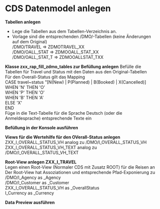 # CDS Datenmodel anlegen

**Tabellen anlegen**
  - Lege die Tabellen aus dem Tabellen-Verzeichnis an.
  - Vorlage sind die entsprechenden /DMO/-Tabellen (keine Änderungen auf dem Original)  
    /DMO/TRAVEL => ZDMOTRAVEL_XX  
    /DMO/OALL_STAT => ZDMOOALL_STAT_XX  
    /DMO/OALL_STAT_T => ZDMOOALLSTAT_TXX  
  
**Klasse zxx_rap_fill_zdmo_tables zur Befüllung anlegen**
  Befülle die Tabellen für Travel und Status mit den Daten aus den Original-Tabellen  
  Für den Overall-Status gilt das Mapping  
            CASE travel~status    "[N(New) | P(Planned) | B(Booked) | X(Cancelled)]  
              WHEN 'N' THEN 'O'  
              WHEN 'P' THEN 'O'  
              WHEN 'B' THEN 'A'  
              ELSE 'X'  
            END    
  Füge in die Text-Tabelle für die Sprache Deutsch (oder die Anmeldesprache) entsprechende Texte ein  
  
**Befüllung in der Konsole ausführen**

**Views für die Wertehilfe für den OVerall-Status anlegen**  
  ZXX_I_OVERALL_STATUS_VH analog zu /DMO/I_OVERALL_STATUS_VH  
  ZXX_I_OVERALL_STATUS_VH_TEXT analog zu /DMO/I_OVERALL_STATUS_VH_TEXT  

**Root-View anlegen ZXX_I_TRAVEL**  
  Legen einen Root-View (Normaler CDS mit Zusatz ROOT) für die Reisen an  
  Der Root-View hat Assoziationen und entsprechende Pfad-Exponierung zu  
  /DMO/I_Agency            as _Agency  
  /DMO/I_Customer          as _Customer  
  ZXX_I_OVERALL_STATUS_VH as _OverallStatus  
  I_Currency               as _Currency  
  
**Data Preview ausführen**
  
